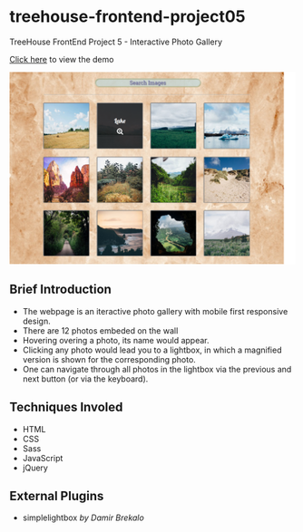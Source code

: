 # treehouse-frontend-project05
TreeHouse FrontEnd Project 5 - Interactive Photo Gallery

[Click here](https://canpu.github.io/treehouse-frontend-project05/) to view the demo

![](images/project05.png)

## Brief Introduction

* The webpage is an iteractive photo gallery with mobile first responsive design.
* There are 12 photos embeded on the wall
* Hovering overing a photo, its name would appear.
* Clicking any photo would lead you to a lightbox, in which a magnified version is shown for the corresponding photo.
* One can navigate through all photos in the lightbox via the previous and next button (or via the keyboard).

## Techniques Involed

* HTML
* CSS
* Sass
* JavaScript
* jQuery

## External Plugins

* simplelightbox *by Damir Brekalo*